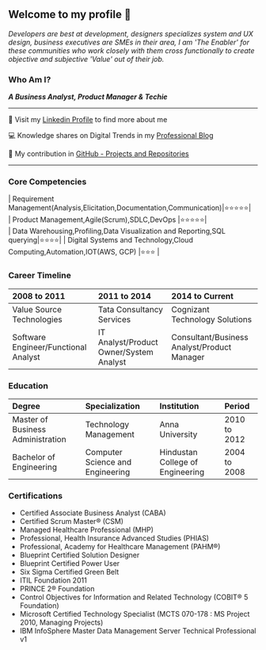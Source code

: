 ## Welcome to my profile 👋

_Developers are best at development, designers specializes system and UX design, business executives are SMEs in their area, I am 'The Enabler' for these communities who work closely with them cross functionally to create objective and subjective 'Value' out of their job._ 

### Who Am I? 

_**A Business Analyst, Product Manager & Techie**_

* * *


👤 Visit my [Linkedin Profile](https://www.linkedin.com/in/seevignesh/) to find more about me

💻 Knowledge shares on Digital Trends in my [Professional Blog](https://iamvigneshc-mydigitalworld.blogspot.com/)

🚀 My contribution in [GitHub - Projects and Repositories](https://github.com/IamVigneshC)

* * *

### Core Competencies

| Requirement Management(Analysis,Elicitation,Documentation,Communication)|⭐⭐⭐⭐⭐|          
| Product Management,Agile(Scrum),SDLC,DevOps                             |⭐⭐⭐⭐⭐|  
| Data Warehousing,Profiling,Data Visualization and Reporting,SQL querying|⭐⭐⭐⭐|
| Digital Systems and Technology,Cloud Computing,Automation,IOT(AWS, GCP) |⭐⭐⭐  |                                 


### Career Timeline

| 2008 to 2011                         |            2011 to 2014                 |              2014 to Current                 |
|:-------------------------------------|:----------------------------------------|:---------------------------------------------|
| Value Source Technologies            | Tata Consultancy Services               | Cognizant Technology Solutions               |
| Software Engineer/Functional Analyst | IT Analyst/Product Owner/System Analyst | Consultant/Business Analyst/Product Manager  |



### Education

| Degree                            | Specialization                   |  Institution                     | Period           | 
|:----------------------------------|:---------------------------------|:---------------------------------|:-----------------|
| Master of Business Administration | Technology Management            |  Anna University                 | 2010 to 2012     |
| Bachelor of Engineering           | Computer Science and Engineering |  Hindustan College of Engineering| 2004 to 2008     |


### Certifications

- Certified Associate Business Analyst (CABA)
- Certified Scrum Master® (CSM)
- Managed Healthcare Professional (MHP)
- Professional, Health Insurance Advanced Studies (PHIAS) 
- Professional, Academy for Healthcare Management (PAHM®)
- Blueprint Certified Solution Designer
- Blueprint Certified Power User
- Six Sigma Certified Green Belt
- ITIL Foundation 2011
- PRINCE 2® Foundation 
- Control Objectives for Information and Related Technology (COBIT® 5 Foundation) 
- Microsoft Certified Technology Specialist (MCTS 070-178 : MS Project 2010, Managing Projects)
- IBM InfoSphere Master Data Management Server Technical Professional v1

